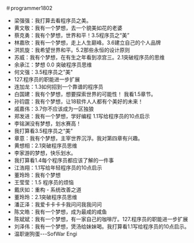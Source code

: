 ＃programmer1802
- 梁强强：我打算去看程序员之美。
- 黄文敬：我有一个梦想，去一个貌美如花的老婆
- 蔡克勇：我有个梦想，世界和平！3.5程序员之“美”
- 林嘉欣：我有一个梦想，走上人生巅峰。3.6建立自己的个人品牌
- 洪凯旋：我希望世界和平。5.2那些永恒的设计原则
- 苏威：我有个梦想，在有生之年看到凉宫三。2.1突破程序员的思维
- 余承江：梦想 0.0 突破程序员思维
- 何文强：3.5程序员之”美"
- 127.程序员的职能进一步扩展
- 连加龙：1.3如何招到一个靠谱的程序员
- 白国建：我有个梦想，想要探索世界的可能性！ 我看1.5章节。
- 孙钧霆：我有个梦想，让18软件人人都有个美好的未来！
- 戚嘉伟：3.7你不应该成为一区独狼
- 郑发进：我有一个梦想，学好编程 1.1写给程序员的10点启示
- 李铭渊没有梦想，划水赛高！
- 我打算看3.5程序员之“美”
- 章意：我有个梦想，主宰世界沉浮。我对第四章有兴趣。
- 黄想相：2.1突破程序员思维
- 李家游的梦想，快乐划水。
- 我打算看1.4每个程序员都应该了解的一件事
- 江浩翔：1.1写给年轻程序员的10点启示
- 董玲玲：我有个梦想
- 王莹莹：1.5 程序员的烦恼
- 戴庆如：重构 - 系统改善之道
- 董玲玲：2.1突破程序员思维
- 潘正泽：我爱卡卡卡卡我问问我我问问
- 陈文皓：我有一个梦想，成为最咸的咸鱼
- 陈斌斌：我有一个梦想，有一家自己的咖啡厅。127.程序员的职能进一步扩展
- 刘泽伟：我有一个梦想，煲汤给妹妹喝。我打算看1.1写给程序员的10点启示。
- 温职谢狗蛋---SofWar Engi

